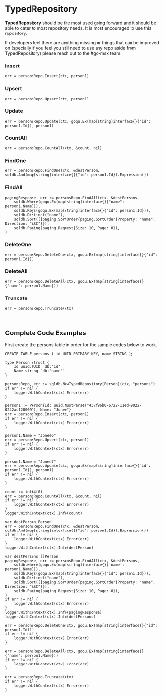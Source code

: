 # TypedRepository

**TypedRepository** should be the most used going forward and it should be able to cater to most repository needs. It is most encouraged to use this repository.

If developers feel there are anything missing or things that can be improved on (specially if you feel you still need to use any repo aside from TypedRepository) please reach out to the #go-msx team.


### Insert
	err = personsRepo.Insert(ctx, person1)

### Upsert
	err = personsRepo.Upsert(ctx, person1)

### Update
	err = personsRepo.Update(ctx, goqu.Ex(map[string]interface{}{"id": person1.Id}), person1)

### CountAll
	err = personsRepo.CountAll(ctx, &count, nil)

### FindOne
	err = personsRepo.FindOne(ctx, &destPerson, sqldb.And(map[string]interface{}{"id": person1.Id}).Expression())

### FindAll
	pagingResponse, err := personsRepo.FindAll(ctx, &destPersons,
		sqldb.Where(goqu.Ex(map[string]interface{}{"name": person1.Name})),
		sqldb.Keys(goqu.Ex(map[string]interface{}{"id": person1.Id})),
		sqldb.Distinct("name"),
		sqldb.Sort([]paging.SortOrder{paging.SortOrder{Property: "name", Direction: "ASC"}}),
		sqldb.Paging(paging.Request{Size: 10, Page: 0}),
	)

### DeleteOne
	err = personsRepo.DeleteOne(ctx, goqu.Ex(map[string]interface{}{"id": person1.Id}))

### DeleteAll
	err = personsRepo.DeleteAll(ctx, goqu.Ex(map[string]interface{}{"name": person1.Name}))

### Truncate
	err = personsRepo.Truncate(ctx)

<br />

## Complete Code Examples

First create the persons table in order for the sample codes below to work.

`
CREATE TABLE persons (
    id UUID PRIMARY KEY,
    name STRING
);
`

	type Person struct {
	    Id uuid.UUID `db:"id"`
	    Name string `db:"name"`
    }

	personsRepo, err := sqldb.NewTypedRepository[Person](ctx, "persons")
	if err != nil {
		logger.WithContext(ctx).Error(err)
	}

	person1 := Person{Id: uuid.MustParse("437f96b0-6722-11ed-9022-0242ac120009"), Name: "Jonee"}
	err = personsRepo.Insert(ctx, person1)
	if err != nil {
		logger.WithContext(ctx).Error(err)
	}

	person1.Name = "Jonee6"
	err = personsRepo.Upsert(ctx, person1)
	if err != nil {
		logger.WithContext(ctx).Error(err)
	}

	person1.Name = "Jonee7"
	err = personsRepo.Update(ctx, goqu.Ex(map[string]interface{}{"id": person1.Id}), person1)
	if err != nil {
		logger.WithContext(ctx).Error(err)
	}

	count := int64(0)
	err = personsRepo.CountAll(ctx, &count, nil)
	if err != nil {
		logger.WithContext(ctx).Error(err)
	}
	logger.WithContext(ctx).Info(count)

	var destPerson Person
	err = personsRepo.FindOne(ctx, &destPerson, sqldb.And(map[string]interface{}{"id": person1.Id}).Expression())
	if err != nil {
		logger.WithContext(ctx).Error(err)
	}
	logger.WithContext(ctx).Info(destPerson)

	var destPersons []Person
	pagingResponse, err := personsRepo.FindAll(ctx, &destPersons,
		sqldb.Where(goqu.Ex(map[string]interface{}{"name": person1.Name})),
		sqldb.Keys(goqu.Ex(map[string]interface{}{"id": person1.Id})),
		sqldb.Distinct("name"),
		sqldb.Sort([]paging.SortOrder{paging.SortOrder{Property: "name", Direction: "ASC"}}),
		sqldb.Paging(paging.Request{Size: 10, Page: 0}),
	)
	if err != nil {
		logger.WithContext(ctx).Error(err)
	}
	logger.WithContext(ctx).Info(pagingResponse)
	logger.WithContext(ctx).Info(destPersons)

	err = personsRepo.DeleteOne(ctx, goqu.Ex(map[string]interface{}{"id": person1.Id}))
	if err != nil {
		logger.WithContext(ctx).Error(err)
	}

	err = personsRepo.DeleteAll(ctx, goqu.Ex(map[string]interface{}{"name": person1.Name}))
	if err != nil {
		logger.WithContext(ctx).Error(err)
	}

	err = personsRepo.Truncate(ctx)
	if err != nil {
		logger.WithContext(ctx).Error(err)
	}
